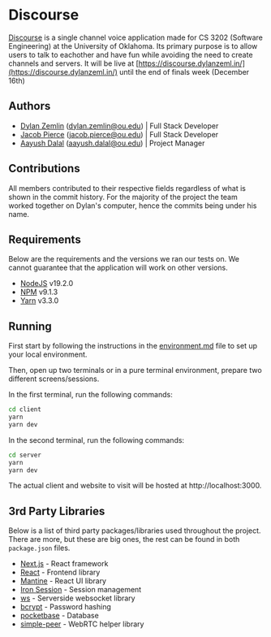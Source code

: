 # Discourse

[Discourse](https://discourse.dylanzeml.in/) is a single channel voice application made for CS 3202 (Software Engineering) at the University of Oklahoma. Its primary purpose is to allow users to talk to eachother and have fun while avoiding the need to create channels and servers. It will be live at [https://discourse.dylanzeml.in/](https://discourse.dylanzeml.in/) until the end of finals week (December 16th)

## Authors

 - [Dylan Zemlin](https://github.com/dylanzemlin/) (<dylan.zemlin@ou.edu>) | Full Stack Developer
 - [Jacob Pierce](https://github.com/pier116) (<jacob.pierce@ou.edu>) | Full Stack Developer
 - [Aayush Dalal](https://github.com/) (<aayush.dalal@ou.edu>) | Project Manager

## Contributions

All members contributed to their respective fields regardless of what is shown in the commit history. For the majority of the project the team worked together on Dylan's computer, hence the commits being under his name.

## Requirements

Below are the requirements and the versions we ran our tests on. We cannot guarantee that the application will work on other versions.

  - [NodeJS](https://nodejs.org/en/) v19.2.0
  - [NPM](https://www.npmjs.com/) v9.1.3
  - [Yarn](https://yarnpkg.com/) v3.3.0

## Running

First start by following the instructions in the [environment.md](./docs/environment.md) file to set up your local environment.

Then, open up two terminals or in a pure terminal environment, prepare two different screens/sessions.

In the first terminal, run the following commands:

```bash
cd client
yarn
yarn dev
```

In the second terminal, run the following commands:

```bash
cd server
yarn
yarn dev
```

The actual client and website to visit will be hosted at http://localhost:3000.

## 3rd Party Libraries

Below is a list of third party packages/libraries used throughout the project. There are more, but these are big ones, the rest can be found in both `package.json` files.

  - [Next.js](https://nextjs.org/) - React framework
  - [React](https://reactjs.org/) - Frontend library
  - [Mantine](https://mantine.dev/) - React UI library
  - [Iron Session](https://github.com/vvo/iron-session) - Session management
  - [ws](https://www.npmjs.com/package/ws) - Serverside websocket library
  - [bcrypt](https://www.npmjs.com/package/bcrypt) - Password hashing
  - [pocketbase](https://pocketbase.io/) - Database
  - [simple-peer](https://github.com/feross/simple-peer) - WebRTC helper library
